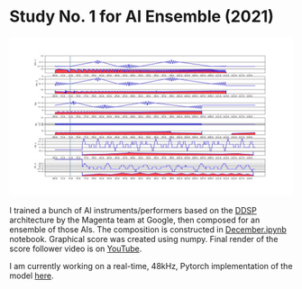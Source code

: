 # Study No. 1 for AI Ensemble (2021)

![An excerpt from the composition](https://github.com/kureta/film/raw/master/images/score-excerpt.png "Şahin Kureta - Study No. 1 for AI Ensemble (2021) (excerpt)")

I trained a bunch of AI instruments/performers based on the [DDSP](https://github.com/magenta/ddsp) architecture by the Magenta team at Google,
then composed for an ensemble of those AIs.
The composition is constructed in [December.ipynb](https://github.com/kureta/film/blob/master/December.ipynb) notebook.
Graphical score was created using numpy.
Final render of the score follower video is on [YouTube](https://www.youtube.com/watch?v=LT73XTeWyMo).


I am currently working on a real-time, 48kHz, Pytorch implementation of the model [here](https://github.com/kureta/performer).
